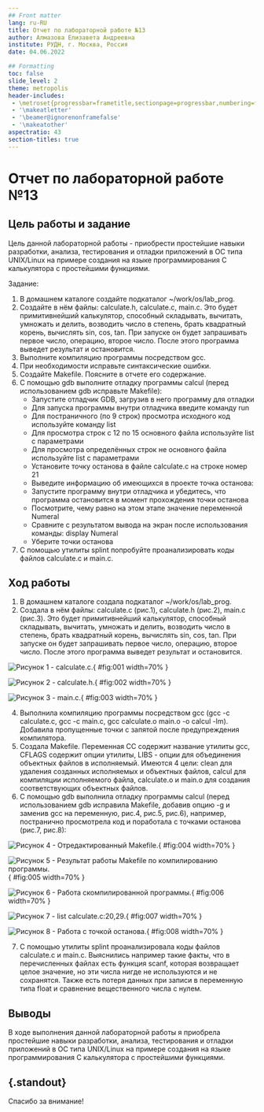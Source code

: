```yaml
---
## Front matter
lang: ru-RU
title: Отчет по лабораторной работе №13
author: Алмазова Елизавета Андреевна
institute: РУДН, г. Москва, Россия
date: 04.06.2022

## Formatting
toc: false
slide_level: 2
theme: metropolis
header-includes: 
 - \metroset{progressbar=frametitle,sectionpage=progressbar,numbering=fraction}
 - '\makeatletter'
 - '\beamer@ignorenonframefalse'
 - '\makeatother'
aspectratio: 43
section-titles: true
---
```


# Отчет по лабораторной работе №13

## Цель работы и задание

Цель данной лабораторной работы - приобрести простейшие навыки разработки, анализа, тестирования и отладки приложений в ОС типа UNIX/Linux на примере создания на языке программирования С калькулятора с простейшими функциями.

Задание:

1. В домашнем каталоге создайте подкаталог ~/work/os/lab_prog.
2. Создайте в нём файлы: calculate.h, calculate.c, main.c. Это будет примитивнейший калькулятор, способный складывать, вычитать, умножать и делить, возводить число в степень, брать квадратный корень, вычислять sin, cos, tan. При запуске он будет запрашивать первое число, операцию, второе число. После этого программа выведет результат и остановится.
3. Выполните компиляцию программы посредством gcc.
4. При необходимости исправьте синтаксические ошибки.
5. Создайте Makefile. Поясните в отчете его содержание.
6. С помощью gdb выполните отладку программы calcul (перед использованием gdb исправьте Makefile):
	- Запустите отладчик GDB, загрузив в него программу для отладки
	- Для запуска программы внутри отладчика введите команду run
	- Для постраничного (по 9 строк) просмотра исходного код используйте команду list
	- Для просмотра строк с 12 по 15 основного файла используйте list с параметрами
	- Для просмотра определённых строк не основного файла используйте list с параметрами
	- Установите точку останова в файле calculate.c на строке номер 21
	- Выведите информацию об имеющихся в проекте точка останова:
	- Запустите программу внутри отладчика и убедитесь, что программа остановится в момент прохождения точки останова
	- Посмотрите, чему равно на этом этапе значение переменной Numeral
	- Сравните с результатом вывода на экран после использования команды: display Numeral
	- Уберите точки останова
7. С помощью утилиты splint попробуйте проанализировать коды файлов calculate.c и main.c.

## Ход работы

1. В домашнем каталоге создала подкаталог ~/work/os/lab_prog.
2. Создала в нём файлы: calculate.c (рис.1), calculate.h (рис.2), main.c (рис.3). Это будет примитивнейший калькулятор, способный складывать, вычитать, умножать и делить, возводить число в степень, брать квадратный корень, вычислять sin, cos, tan. При запуске он будет запрашивать первое число, операцию, второе число. После этого программа выведет результат и остановится.

![Рисунок 1 - calculate.c.](image/1.png){ #fig:001 width=70% }

![Рисунок 2 - calculate.h.](image/2.png){ #fig:002 width=70% }

![Рисунок 3 - main.c.](image/3.png){ #fig:003 width=70% }

4. Выполнила компиляцию программы посредством gcc (gcc -c calculate.c, gcc -c main.c, gcc calculate.o main.o -o calcul -lm). Добавила пропущенные точки с запятой после предупреждения компилятора.
5. Создала Makefile. Переменная CC содержит название утилиты gcc, CFLAGS содержит опции утилиты, LIBS - опции для объединения объектных файлов в исполняемый. Имеются 4 цели: clean для удаления созданных исполняемых и объектных файлов, calcul для компиляции исполняемого файла, calculate.o и main.o для создания соответствующих объектных файлов.
6. С помощью gdb выполнила отладку программы calcul (перед использованием gdb исправила Makefile, добавив опцию -g и заменив gcc на переменную, рис.4, рис.5, рис.6), например, постранично просмотрела код и поработала с точками останова (рис.7, рис.8):

![Рисунок 4 - Отредактированный Makefile.](image/4.png){ #fig:004 width=70% }

![Рисунок 5 - Результат работы Makefile по компилированию программы.](image/5.png){ #fig:005 width=70% }

![Рисунок 6 - Работа скомпилированной программы.](image/6.png){ #fig:006 width=70% }
	
![Рисунок 7 - list calculate.c:20,29.](image/7.png){ #fig:007 width=70% }

![Рисунок 8 - Работа с точкой останова.](image/8.png){ #fig:008 width=70% }

7. С помощью утилиты splint проанализировала коды файлов calculate.c и main.c. Выяснились например такие факты, что в перечисленных файлах есть функция scanf, которая возвращает целое значение, но эти числа нигде не используются и не сохранятся. Также есть потеря данных при записи в переменную типа float и сравнение вещественного числа с нулем.

## Выводы

В ходе выполнения данной лабораторной работы я приобрела простейшие навыки разработки, анализа, тестирования и отладки приложений в ОС типа UNIX/Linux на примере создания на языке программирования С калькулятора с простейшими функциями.

## {.standout}

Спасибо за внимание!
